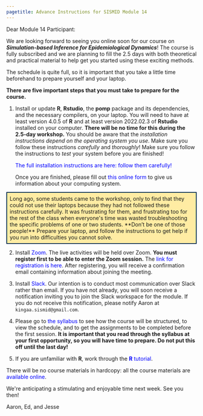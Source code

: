 ```yaml
---
pagetitle: Advance Instructions for SISMID Module 14
---
```


<style>
.nb {
	background-color: #ffeca3;
	border-style: solid;
	border-width: 2;
	border-color: #00274c;
	padding: 0.5em;
}
hr {
	border-width: 3;
	border-color: #00274c;
}
a:link, a:visited {
    color: #0000ff;
    text-decoration: none;
}
a:hover, a:active {
    color: #ff3333;
    text-decoration: none;
}
</style>

Dear Module 14 Participant:

We are looking forward to seeing you online soon for our course on ***Simulation-based Inference for Epidemiological Dynamics***!
The course is fully subscribed and we are planning to fill the 2.5 days with both theoretical and practical material to help get you started using these exciting methods.

The schedule is quite full, so it is important that you take a little time beforehand to prepare yourself and your laptop.

**There are five important steps that you must take to prepare for the course.**

1. Install or update **R**, **Rstudio**, the **pomp** package and its dependencies, and the necessary compilers, on your laptop.
   You will need to have at least version 4.0.5 of **R** and at least version 2022.02.3 of **Rstudio** installed on your computer.
   **There will be no time for this during the 2.5-day workshop.**
   You should be aware that the *installation instructions depend on the operating system you use*.
   Make sure you follow these instructions *carefully* and *thoroughly*!
   Make sure you follow the instructions to *test* your system before you are finished!

	[The full installation instructions are here: follow them carefully!](https://kingaa.github.io/sbied/prep/)

	Once you are finished, please fill out [this online form](https://forms.gle/xhCQ2mGWZoVcm7n18) to give us information about your computing system.

<div class="nb"> 
Long ago, some students came to the workshop, only to find that they could not use their laptops because they had not followed these instructions carefully.
It was frustrating for them, and frustrating too for the rest of the class when everyone's time was wasted troubleshooting the specific problems of one or two students.
**Don’t be one of those people!**
Prepare your laptop, and follow the instructions to get help if you run into difficulties you cannot solve.
</div>

2. Install [Zoom](https://zoom.us/download).
The live activities will be held over Zoom.
**You must register first to be able to enter the Zoom session.**
The [link for registration is here](https://tinyurl.com/2d4z5dmr).
After registering, you will receive a confirmation email containing information about joining the meeting.

3. Install [Slack](https://slack.com/downloads).
Our intention is to conduct most communication over Slack rather than email.
If you have not already, you will soon receive a notification inviting you to join the Slack workspace for the module.
If you do not receive this notification, please notify Aaron at `kingaa.sismid@gmail.com`.

4. Please go to [the syllabus](https://kingaa.github.io/sbied/syllabus.html) to see how the course will be structured, to view the schedule, and to get the assignments to be completed before the first session.
**It is important that you read through the syllabus at your first opportunity, so you will have time to prepare.  Do not put this off until the last day!**

5. If you are unfamiliar with **R**, work through the [**R** tutorial](https://kingaa.github.io/R_Tutorial/).

There will be no course materials in hardcopy: all the course materials are [available online](https://kingaa.github.io/sbied/).

We're anticipating a stimulating and enjoyable time next week.  See you then!

Aaron, Ed, and Jesse

